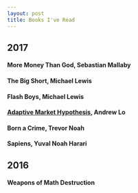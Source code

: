 ```yaml
---
layout: post
title: Books I've Read
---
```


##   2017

#### More Money Than God, Sebastian Mallaby
#### The Big Short, Michael Lewis
#### Flash Boys, Michael Lewis
#### [Adaptive Market Hypothesis]({{site.baseurl}}/Review-Adaptive-Market-Hypothesis), Andrew Lo 
#### Born a Crime, Trevor Noah
#### Sapiens, Yuval Noah Harari

##   2016
#### Weapons of Math Destruction